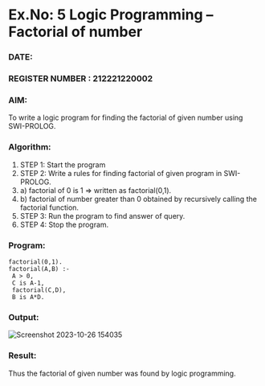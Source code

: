 # Ex.No: 5   Logic Programming – Factorial of number   
### DATE:                                                                            
### REGISTER NUMBER : 212221220002
### AIM: 
To  write  a logic program for finding the factorial of given number using SWI-PROLOG. 
### Algorithm:
1. STEP 1: Start the program
2. STEP 2:  Write a rules for finding factorial of given program in SWI-PROLOG.
3.   a)	factorial of 0 is 1 => written as factorial(0,1).
4.   b)	factorial of number greater than 0 obtained by recursively calling the factorial    function.
5. STEP 3: Run the program  to find answer of  query.
6. STEP 4: Stop the program.

### Program:
```
factorial(0,1). 
factorial(A,B) :- 
 A > 0, 
 C is A-1, 
 factorial(C,D), 
 B is A*D.
```
### Output:

![Screenshot 2023-10-26 154035](https://github.com/Aishwarya-TM/AI_Lab_2023-24/assets/127846109/1d87cfa7-7f0b-4492-93b5-9970606edc99)


### Result:
Thus the factorial of given number was found by logic programming. 
